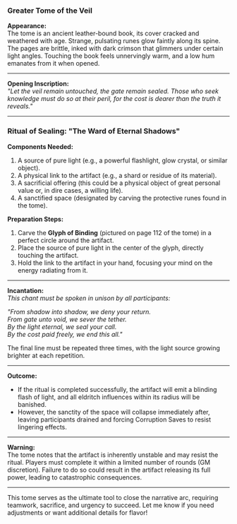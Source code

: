 ### **Greater Tome of the Veil**

**Appearance:**  
The tome is an ancient leather-bound book, its cover cracked and weathered with age. Strange, pulsating runes glow faintly along its spine. The pages are brittle, inked with dark crimson that glimmers under certain light angles. Touching the book feels unnervingly warm, and a low hum emanates from it when opened.

---

**Opening Inscription:**  
_"Let the veil remain untouched, the gate remain sealed. Those who seek knowledge must do so at their peril, for the cost is dearer than the truth it reveals."_

---

### **Ritual of Sealing: "The Ward of Eternal Shadows"**

**Components Needed:**

1. A source of pure light (e.g., a powerful flashlight, glow crystal, or similar object).
2. A physical link to the artifact (e.g., a shard or residue of its material).
3. A sacrificial offering (this could be a physical object of great personal value or, in dire cases, a willing life).
4. A sanctified space (designated by carving the protective runes found in the tome).

**Preparation Steps:**

1. Carve the **Glyph of Binding** (pictured on page 112 of the tome) in a perfect circle around the artifact.
2. Place the source of pure light in the center of the glyph, directly touching the artifact.
3. Hold the link to the artifact in your hand, focusing your mind on the energy radiating from it.

---

**Incantation:**  
_This chant must be spoken in unison by all participants:_

_"From shadow into shadow, we deny your return.  
From gate unto void, we sever the tether.  
By the light eternal, we seal your call.  
By the cost paid freely, we end this all."_ 

The final line must be repeated three times, with the light source growing brighter at each repetition.

---

**Outcome:**

- If the ritual is completed successfully, the artifact will emit a blinding flash of light, and all eldritch influences within its radius will be banished.
- However, the sanctity of the space will collapse immediately after, leaving participants drained and forcing Corruption Saves to resist lingering effects.

---

**Warning:**  
The tome notes that the artifact is inherently unstable and may resist the ritual. Players must complete it within a limited number of rounds (GM discretion). Failure to do so could result in the artifact releasing its full power, leading to catastrophic consequences.

---

This tome serves as the ultimate tool to close the narrative arc, requiring teamwork, sacrifice, and urgency to succeed. Let me know if you need adjustments or want additional details for flavor!